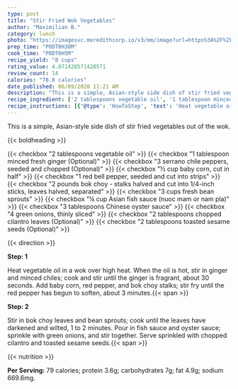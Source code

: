 ```yaml
---
type: post
title: "Stir Fried Wok Vegetables"
author: "Maximilian B."
category: lunch
photo: "https://imagesvc.meredithcorp.io/v3/mm/image?url=https%3A%2F%2Fimages.media-allrecipes.com%2Fuserphotos%2F1016735.jpg"
prep_time: "P0DT0H30M"
cook_time: "P0DT0H5M"
recipe_yield: "8 cups"
rating_value: 4.071428571428571
review_count: 14
calories: "78.8 calories"
date_published: 06/09/2020 11:21 AM
description: "This is a simple, Asian-style side dish of stir fried vegetables out of the wok."
recipe_ingredient: ['2 tablespoons vegetable oil', '1 tablespoon minced fresh ginger', '3 serrano chile peppers, seeded and chopped', '½ cup baby corn, cut in half', '1 red bell pepper, seeded and cut into strips', '2 pounds bok choy - stalks halved and cut into 1/4-inch sticks, leaves halved, separated', '3 cups fresh bean sprouts', '¼ cup Asian fish sauce (nuoc mam or nam pla)', '3 tablespoons Chinese oyster sauce ', '4 green onions, thinly sliced', '2 tablespoons chopped cilantro leaves', '2 tablespoons toasted sesame seeds']
recipe_instructions: [{'@type': 'HowToStep', 'text': 'Heat vegetable oil in a wok over high heat. When the oil is hot, stir in ginger and minced chiles; cook and stir until the ginger is fragrant, about 30 seconds. Add baby corn, red pepper, and bok choy stalks; stir fry until the red pepper has begun to soften, about 3 minutes.\n'}, {'@type': 'HowToStep', 'text': 'Stir in bok choy leaves and bean sprouts; cook until the leaves have darkened and wilted, 1 to 2 minutes. Pour in fish sauce and oyster sauce; sprinkle with green onions, and stir together. Serve sprinkled with chopped cilantro and toasted sesame seeds.\n'}]
---
```


This is a simple, Asian-style side dish of stir fried vegetables out of the wok. 

{{< boldheading >}}

{{< checkbox "2 tablespoons vegetable oil" >}}
{{< checkbox "1 tablespoon minced fresh ginger  (Optional)" >}}
{{< checkbox "3  serrano chile peppers, seeded and chopped  (Optional)" >}}
{{< checkbox "½ cup baby corn, cut in half" >}}
{{< checkbox "1  red bell pepper, seeded and cut into strips" >}}
{{< checkbox "2 pounds bok choy - stalks halved and cut into 1/4-inch sticks, leaves halved, separated" >}}
{{< checkbox "3 cups fresh bean sprouts" >}}
{{< checkbox "¼ cup Asian fish sauce (nuoc mam or nam pla)" >}}
{{< checkbox "3 tablespoons Chinese oyster sauce" >}}
{{< checkbox "4  green onions, thinly sliced" >}}
{{< checkbox "2 tablespoons chopped cilantro leaves  (Optional)" >}}
{{< checkbox "2 tablespoons toasted sesame seeds  (Optional)" >}}


{{< direction >}}

**Step: 1**

Heat vegetable oil in a wok over high heat. When the oil is hot, stir in ginger and minced chiles; cook and stir until the ginger is fragrant, about 30 seconds. Add baby corn, red pepper, and bok choy stalks; stir fry until the red pepper has begun to soften, about 3 minutes.{{< span >}}

**Step: 2**

Stir in bok choy leaves and bean sprouts; cook until the leaves have darkened and wilted, 1 to 2 minutes. Pour in fish sauce and oyster sauce; sprinkle with green onions, and stir together. Serve sprinkled with chopped cilantro and toasted sesame seeds.{{< span >}}

{{< nutrition >}}

**Per Serving:** 79 calories; protein 3.6g; carbohydrates 7g; fat 4.9g; sodium 669.6mg.